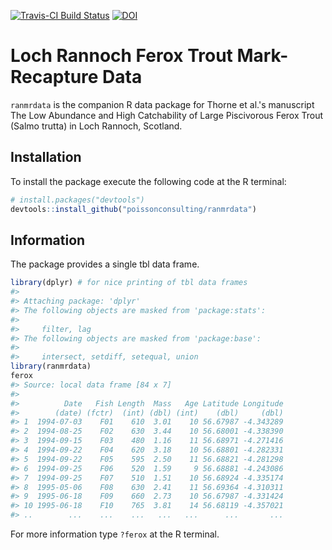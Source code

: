 <!-- README.md is generated from README.Rmd. Please edit that file -->
[![Travis-CI Build Status](https://travis-ci.org/poissonconsulting/ranmrdata.svg?branch=master)](https://travis-ci.org/poissonconsulting/ranmrdata) [![DOI](https://zenodo.org/badge/doi/10.5281/zenodo.45222.svg)](http://dx.doi.org/10.5281/zenodo.45222)

Loch Rannoch Ferox Trout Mark-Recapture Data
============================================

`ranmrdata` is the companion R data package for Thorne et al.'s manuscript The Low Abundance and High Catchability of Large Piscivorous Ferox Trout (Salmo trutta) in Loch Rannoch, Scotland.

Installation
------------

To install the package execute the following code at the R terminal:

``` r
# install.packages("devtools")
devtools::install_github("poissonconsulting/ranmrdata")
```

Information
-----------

The package provides a single tbl data frame.

``` r
library(dplyr) # for nice printing of tbl data frames
#> 
#> Attaching package: 'dplyr'
#> The following objects are masked from 'package:stats':
#> 
#>     filter, lag
#> The following objects are masked from 'package:base':
#> 
#>     intersect, setdiff, setequal, union
library(ranmrdata)
ferox
#> Source: local data frame [84 x 7]
#> 
#>          Date   Fish Length  Mass   Age Latitude Longitude
#>        (date) (fctr)  (int) (dbl) (int)    (dbl)     (dbl)
#> 1  1994-07-03    F01    610  3.01    10 56.67987 -4.343289
#> 2  1994-08-25    F02    630  3.44    10 56.68001 -4.338390
#> 3  1994-09-15    F03    480  1.16    11 56.68971 -4.271416
#> 4  1994-09-22    F04    620  3.18    10 56.68801 -4.282331
#> 5  1994-09-22    F05    595  2.50    11 56.68821 -4.281298
#> 6  1994-09-25    F06    520  1.59     9 56.68881 -4.243086
#> 7  1994-09-25    F07    510  1.51    10 56.68924 -4.335174
#> 8  1995-05-06    F08    630  2.41    11 56.69364 -4.310311
#> 9  1995-06-18    F09    660  2.73    10 56.67987 -4.331424
#> 10 1995-06-18    F10    765  3.81    14 56.68119 -4.357021
#> ..        ...    ...    ...   ...   ...      ...       ...
```

For more information type `?ferox` at the R terminal.
